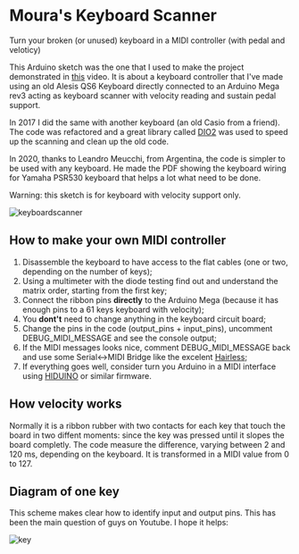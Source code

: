 # Moura's Keyboard Scanner
Turn your broken (or unused) keyboard in a MIDI controller (with pedal and veloticy)

This Arduino sketch was the one that I used to make the project demonstrated
in [this](https://www.youtube.com/watch?v=z840N9P-T2k) video.
It is about a keyboard controller that I've made using an old Alesis QS6 Keyboard
directly connected to an Arduino Mega rev3 acting as keyboard scanner with 
velocity reading and sustain pedal support.

In 2017 I did the same with another keyboard (an old Casio from a friend).
The code was refactored and a great library called [DIO2](https://github.com/FryDay/DIO2)
was used to speed up the scanning and clean up the old code.

In 2020, thanks to Leandro Meucchi, from Argentina, the code is simpler to be used with any keyboard.
He made the PDF showing the keyboard wiring for Yamaha PSR530 keyboard that helps a lot what need to be done.

Warning: this sketch is for keyboard with velocity support only.

![keyboardscanner](https://raw.githubusercontent.com/oxesoft/keyboardscanner/master/keyboardscanner.jpg)

## How to make your own MIDI controller
1) Disassemble the keyboard to have access to the flat cables (one or two, depending on the number of keys);
2) Using a multimeter with the diode testing find out and understand the matrix order, starting from the first key;
3) Connect the ribbon pins **directly** to the Arduino Mega (because it has enough pins to a 61 keys keyboard with velocity);
4) You **dont't** need to change anything in the keyboard circuit board;
5) Change the pins in the code (output_pins + input_pins), uncomment DEBUG_MIDI_MESSAGE and see the console output;
6) If the MIDI messages looks nice, comment DEBUG_MIDI_MESSAGE back and use some Serial<->MIDI Bridge like the excelent [Hairless](https://projectgus.github.io/hairless-midiserial/);
7) If everything goes well, consider turn you Arduino in a MIDI interface using [HIDUINO](https://github.com/ddiakopoulos/hiduino) or similar firmware.

## How velocity works
Normally it is a ribbon rubber with two contacts for each key that touch the board in two diffent moments:
since the key was pressed until it slopes the board completly. The code measure the difference, varying between
2 and 120 ms, depending on the keyboard. It is transformed in a MIDI value from 0 to 127.

## Diagram of one key
This scheme makes clear how to identify input and output pins. This has been the main question of guys on Youtube.
I hope it helps:

![key](https://raw.githubusercontent.com/oxesoft/keyboardscanner/master/key_scheme.png)
